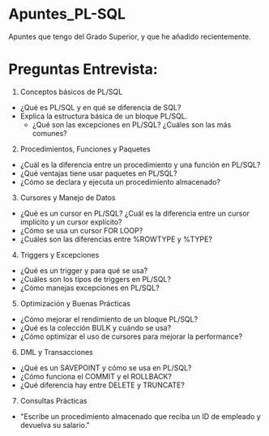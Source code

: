 # Apuntes_PL-SQL
Apuntes que tengo del Grado Superior, y que he añadido recientemente.


# Preguntas Entrevista:

1. Conceptos básicos de PL/SQL
- ¿Qué es PL/SQL y en qué se diferencia de SQL?
- Explica la estructura básica de un bloque PL/SQL.
  - ¿Qué son las excepciones en PL/SQL? ¿Cuáles son las más comunes?
  
2. Procedimientos, Funciones y Paquetes
  - ¿Cuál es la diferencia entre un procedimiento y una función en PL/SQL?
  - ¿Qué ventajas tiene usar paquetes en PL/SQL?
  - ¿Cómo se declara y ejecuta un procedimiento almacenado?
3. Cursores y Manejo de Datos
  - ¿Qué es un cursor en PL/SQL? ¿Cuál es la diferencia entre un cursor implícito y un cursor explícito?
  - ¿Cómo se usa un cursor FOR LOOP?
  - ¿Cuáles son las diferencias entre %ROWTYPE y %TYPE?

4. Triggers y Excepciones
  - ¿Qué es un trigger y para qué se usa?
  - ¿Cuáles son los tipos de triggers en PL/SQL?
  - ¿Cómo manejas excepciones en PL/SQL?

5. Optimización y Buenas Prácticas
  - ¿Cómo mejorar el rendimiento de un bloque PL/SQL?
  - ¿Qué es la colección BULK y cuándo se usa?
  - ¿Cómo optimizar el uso de cursores para mejorar la performance?

6. DML y Transacciones
  - ¿Qué es un SAVEPOINT y cómo se usa en PL/SQL?
  - ¿Cómo funciona el COMMIT y el ROLLBACK?
  - ¿Qué diferencia hay entre DELETE y TRUNCATE?

7. Consultas Prácticas
  - "Escribe un procedimiento almacenado que reciba un ID de empleado y devuelva su salario."
